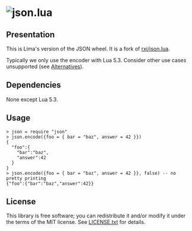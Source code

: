 # ![json.lua](https://cloud.githubusercontent.com/assets/3920290/9281532/99e5e0cc-42bd-11e5-8fce-eaff2f7fc681.png)

## Presentation

This is Lima's version of the JSON wheel. It is a fork of [rxi/json.lua](https://github.com/rxi/json.lua).

Typically we only use the encoder with Lua 5.3. Consider other use cases unsupported (see [Alternatives](#Alternatives)).

## Dependencies

None except Lua 5.3.

## Usage

    > json = require "json"
    > json.encode({foo = { bar = "baz", answer = 42 }})
    {
      "foo":{
        "bar":"baz",
        "answer":42
      }
    }
    > json.encode({foo = { bar = "baz", answer = 42 }}, false) -- no pretty printing
    {"foo":{"bar":"baz","answer":42}}

## License

This library is free software; you can redistribute it and/or modify it under
the terms of the MIT license. See [LICENSE.txt](LICENSE.txt) for details.

